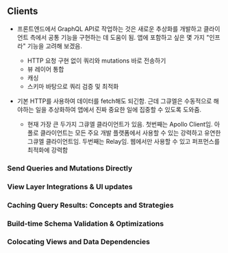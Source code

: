 ## Clients

- 프론트엔드에서 GraphQL API로 작업하는 것은 새로운 추상화를 개발하고 클라이언트 측에서 공통 기능을 구현하는 데 도움이 됨. 앱에 포함하고 싶은 몇 가지 "인프라" 기능을 고려해 보겠음.

  - HTTP 요청 구현 없이 쿼리와 mutations 바로 전송하기
  - 뷰 레이어 통합
  - 캐싱
  - 스키마 바탕으로 쿼리 검증 및 최적화

- 기본 HTTP를 사용하여 데이터를 fetch해도 되긴함. 근데 그큐엘은 수동적으로 해야하는 일을 추상화하여 앱에서 진짜 중요한 일에 집중할 수 있도록 도와줌.
  - 현재 가장 큰 두가지 그큐엘 클라이언트가 있음. 첫번째는 Apollo Client임. 아폴로 클라이언트는 모든 주요 개발 플랫폼에서 사용할 수 있는 강력하고 유연한 그큐엘 클라이언트임. 두번째는 Relay임. 웹에서만 사용할 수 있고 퍼프먼스를 최적화에 강력함

### Send Queries and Mutations Directly

### View Layer Integrations & UI updates

### Caching Query Results: Concepts and Strategies

### Build-time Schema Validation & Optimizations

### Colocating Views and Data Dependencies

